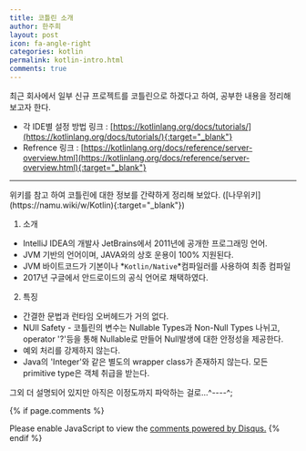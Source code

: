 ```yaml
---
title: 코틀린 소개
author: 한주희
layout: post
icon: fa-angle-right
categories: kotlin
permalink: kotlin-intro.html
comments: true
---
```

최근 회사에서 일부 신규 프로젝트를 코틀린으로 하겠다고 하여, 공부한 내용을 정리해 보고자 한다.

* 각 IDE별 설정 방법 링크 : [https://kotlinlang.org/docs/tutorials/](https://kotlinlang.org/docs/tutorials/){:target="_blank"}
* Refrence 링크 : [https://kotlinlang.org/docs/reference/server-overview.html](https://kotlinlang.org/docs/reference/server-overview.html){:target="_blank"}

<hr>
위키를 참고 하여 코틀린에 대한 정보를 간략하게 정리해 보았다.
([나무위키](https://namu.wiki/w/Kotlin){:target="_blank"})

1. 소개
* IntelliJ IDEA의 개발사 JetBrains에서 2011년에 공개한 프로그래밍 언어.
* JVM 기반의 언어이며, JAVA와의 상호 운용이 100% 지원된다.
* JVM 바이트코드가 기본이나 *`Kotlin/Native`*컴파일러를 사용하여 최종 컴파일
* 2017년 구글에서 안드로이드의 공식 언어로 채택하였다.

2. 특징
* 간결한 문법과 런타임 오버헤드가 거의 없다.
* NUll Safety - 코틀린의 변수는 Nullable Types과 Non-Null Types 나뉘고, operator '?'등을 통해 Nullable로 만들어
                Null발생에 대한 안정성을 제공한다.
* 예외 처리를 강제하지 않는다.
* Java의 'Integer'와 같은 별도의 wrapper class가 존재하지 않는다. 모든 primitive type은 객체 취급을 받는다.

그외 더 설명되어 있지만 아직은 이정도까지 파악하는 걸로...^----^;


{% if page.comments %}
<div id="disqus_thread"></div>
<script>

/**
*  RECOMMENDED CONFIGURATION VARIABLES: EDIT AND UNCOMMENT THE SECTION BELOW TO INSERT DYNAMIC VALUES FROM YOUR PLATFORM OR CMS.
*  LEARN WHY DEFINING THESE VARIABLES IS IMPORTANT: https://disqus.com/admin/universalcode/#configuration-variables*/
/*
var disqus_config = function () {
this.page.url = PAGE_URL;  // Replace PAGE_URL with your page's canonical URL variable
this.page.identifier = PAGE_IDENTIFIER; // Replace PAGE_IDENTIFIER with your page's unique identifier variable
};
*/
(function() { // DON'T EDIT BELOW THIS LINE
var d = document, s = d.createElement('script');
s.src = 'https://juhee-studynote.disqus.com/embed.js';
s.setAttribute('data-timestamp', +new Date());
(d.head || d.body).appendChild(s);
})();
</script>
<noscript>Please enable JavaScript to view the <a href="https://disqus.com/?ref_noscript">comments powered by Disqus.</a></noscript>
{% endif %}
